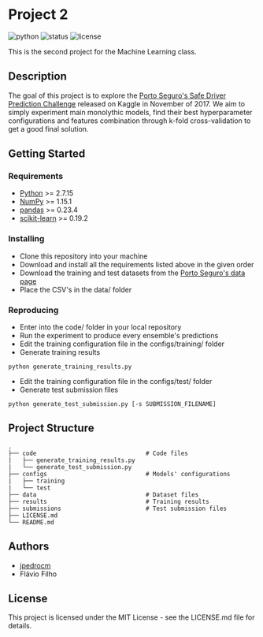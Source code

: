 # Project 2

![python](https://img.shields.io/badge/python-2.7-blue.svg)
![status](https://img.shields.io/badge/status-in%20progress-yellow.svg)
![license](https://img.shields.io/badge/license-MIT-green.svg)

This is the second project for the Machine Learning class.

## Description

The goal of this project is to explore the [Porto Seguro's Safe Driver Prediction Challenge](https://www.kaggle.com/c/porto-seguro-safe-driver-prediction/) released on Kaggle in November of 2017. We aim to simply experiment main monolythic models, find their best hyperparameter configurations and features combination through k-fold cross-validation to get a good final solution.

## Getting Started

### Requirements

* [Python](https://www.python.org/) >= 2.7.15
* [NumPy](http://www.numpy.org/) >= 1.15.1
* [pandas](https://pandas.pydata.org/) >= 0.23.4
* [scikit-learn](http://scikit-learn.org/stable/) >= 0.19.2


### Installing

* Clone this repository into your machine
* Download and install all the requirements listed above in the given order
* Download the training and test datasets from the [Porto Seguro's data page](https://www.kaggle.com/c/porto-seguro-safe-driver-prediction/data)
* Place the CSV's in the data/ folder

### Reproducing

* Enter into the code/ folder in your local repository
* Run the experiment to produce every ensemble's predictions
* Edit the training configuration file in the configs/training/ folder
* Generate training results
```
python generate_training_results.py
```
* Edit the training configuration file in the configs/test/ folder
* Generate test submission files
```
python generate_test_submission.py [-s SUBMISSION_FILENAME]
```


## Project Structure

    .            
    ├── code                               # Code files
    |   ├── generate_training_results.py
    |   └── generate_test_submission.py
    ├── configs                            # Models' configurations
    |   ├── training
    |   └── test
    ├── data                               # Dataset files
    ├── results                            # Training results
    ├── submissions                        # Test submission files
    ├── LICENSE.md
    └── README.md

## Authors

* [jpedrocm](https://github.com/jpedrocm)
* Flávio Filho

## License

This project is licensed under the MIT License - see the LICENSE.md file for details.